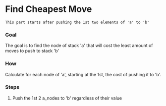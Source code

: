 # Find Cheapest Move

	This part starts after pushing the 1st two elements of 'a' to 'b'

### Goal
The goal is to find the node of stack 'a' that will cost the least amount of moves to push to stack 'b'

### How
Calculate for each node of 'a', starting at the 1st, the cost of pushing it to 'b'.

### Steps
1. Push the 1st 2 a_nodes to 'b' regardless of their value
